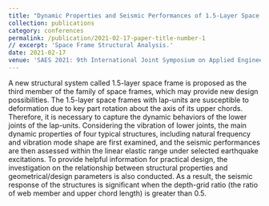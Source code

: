 ```yaml
---
title: "Dynamic Properties and Seismic Performances of 1.5-Layer Space Frames with Lap-Units with Considering Vibration of Lower Joints"
collection: publications
category: conferences
permalink: /publication/2021-02-17-paper-title-number-1
// excerpt: 'Space Frame Structural Analysis.'
date: 2021-02-17
venue: 'SAES 2021: 9th International Joint Symposium on Applied Engineering and Sciences'
---
```


A new structural system called 1.5-layer space frame is proposed as the third member of the family of space frames, which may provide new design possibilities. The 1.5-layer space frames with lap-units are susceptible to deformation due to key part rotation about the axis of its upper chords. Therefore, it is necessary to capture the dynamic behaviors of the lower joints of the lap-units. Considering the vibration of lower joints, the main dynamic properties of four typical structures, including natural frequency and vibration mode shape are first examined, and the seismic performances are then assessed within the linear elastic range under selected earthquake excitations. To provide helpful information for practical design, the investigation on the relationship between structural properties and geometrical/design parameters is also conducted. As a result, the seismic response of the structures is significant when the depth-grid ratio (the ratio of web member and upper chord length) is greater than 0.5.

